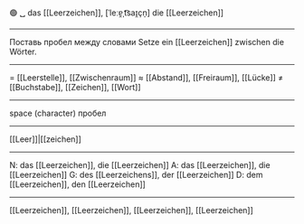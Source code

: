 🟢 ␣ das [[Leerzeichen]], [ˈleːɐ̯ˌt͡saɪ̯çn̩]
die [[Leerzeichen]]

---
Поставь пробел между словами
Setze ein [[Leerzeichen]] zwischen die Wörter.

---
= [[Leerstelle]], [[Zwischenraum]]
≈ [[Abstand]], [[Freiraum]], [[Lücke]]
≠ [[Buchstabe]], [[Zeichen]], [[Wort]]

---
space (character)
пробел

---
[[Leer]]|[[zeichen]]

---
N: das [[Leerzeichen]], die [[Leerzeichen]]
A: das [[Leerzeichen]], die [[Leerzeichen]]
G: des [[Leerzeichens]], der [[Leerzeichen]]
D: dem [[Leerzeichen]], den [[Leerzeichen]]

---
[[Leerzeichen]], [[Leerzeichen]], [[Leerzeichen]], [[Leerzeichen]]
